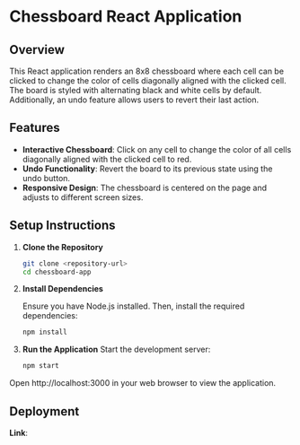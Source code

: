 # Chessboard React Application

## Overview
This React application renders an 8x8 chessboard where each cell can be clicked to change the color of cells diagonally aligned with the clicked cell. The board is styled with alternating black and white cells by default. Additionally, an undo feature allows users to revert their last action.

## Features
- **Interactive Chessboard**: Click on any cell to change the color of all cells diagonally aligned with the clicked cell to red.
- **Undo Functionality**: Revert the board to its previous state using the undo button.
- **Responsive Design**: The chessboard is centered on the page and adjusts to different screen sizes.

## Setup Instructions

1. **Clone the Repository**
   ```sh
   git clone <repository-url>
   cd chessboard-app

2. **Install Dependencies**
    
    Ensure you have Node.js installed. Then, install the required dependencies:

    ```sh
    npm install
3. **Run the Application**
    Start the development server:

    ```sh
    npm start

Open http://localhost:3000 in your web browser to view the application.

## Deployment
**Link**:
